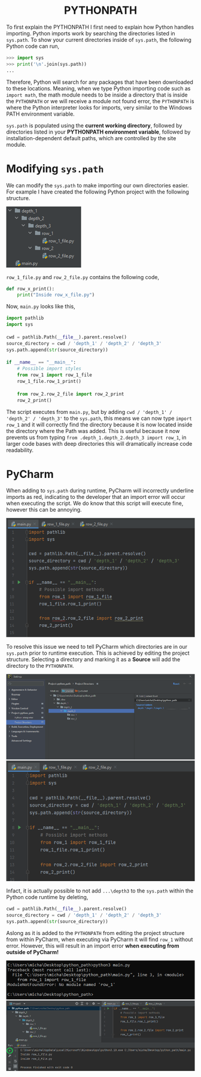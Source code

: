 <div align="center">
  <h1> PYTHONPATH </h1>
</div>

To first explain the PYTHONPATH I first need to explain how Python handles importing. Python imports work by searching the directories listed in `sys.path`.
To show your current directories inside of `sys.path`, the following Python code can run,

```Python
>>> import sys
>>> print('\n'.join(sys.path))
...
```

Therefore, Python will search for any packages that have been downloaded to these locations. Meaning, when we type Python importing code such as `import math`, the math module needs to be inside a directory that is inside the `PYTHONPATH` or we will receive a module not found error, the `PYTHONPATH` is where the Python interpreter looks for imports, very similar to the Windows PATH environment variable.

`sys.path` is populated using the **current working directory**, followed by directories listed in your **PYTHONPATH environment variable**, followed by installation-dependent default paths, which are controlled by the site module.

# Modifying `sys.path`

We can modify the `sys.path` to make importing our own directories easier.
For example I have created the following Python project with the following structure.

![](./images/python_path_1.png)

`row_1_file.py` and `row_2_file.py` contains the following code,
```Python
def row_x_print():
    print("Inside row_x_file.py")
```

Now, `main.py` looks like this,

```Python
import pathlib
import sys

cwd = pathlib.Path(__file__).parent.resolve()
source_directory = cwd / 'depth_1' / 'depth_2' / 'depth_3'
sys.path.append(str(source_directory))

if __name__ == "__main__":
    # Possible import styles
    from row_1 import row_1_file
    row_1_file.row_1_print()

    from row_2.row_2_file import row_2_print
    row_2_print()
```

The script executes from `main.py`, but by adding `cwd / 'depth_1' / 'depth_2' / 'depth_3'` to the `sys.path`, this means we can now type `import row_1` and it will correctly find the directory because it is now located inside the directory where the Path was added. This is useful because it now prevents us from typing `from .depth_1.depth_2.depth_3 import row_1`, in larger code bases with deep directories this will dramatically increase code readability.

# PyCharm

When adding to `sys.path` during runtime, PyCharm will incorrectly underline imports as red, indicating to the developer that an import error will occur when executing the script. We do know that this script will execute fine, however this can be annoying.

![](./images/python_path_pycharm.png)

To resolve this issue we need to tell PyCharm which directories are in our `sys.path` prior to runtime execution. This is achieved by editing the project structure. Selecting a directory and marking it as a **Source** will add the directory to the `PYTHONPATH`.

![](./images/python_path_pycharm_2.png)
![](./images/python_path_pycharm_3.png)

Infact, it is actually possible to not add `...\depth3` to the `sys.path` within the Python code runtime by deleting,

```Python
cwd = pathlib.Path(__file__).parent.resolve()
source_directory = cwd / 'depth_1' / 'depth_2' / 'depth_3'
sys.path.append(str(source_directory))
```

Aslong as it is added to the `PYTHONPATH` from editing the project structure from within PyCharm, when executing via PyCharm it will find `row_1` without error. However, this will result in an import error **when executing from outside of PyCharm!**

![](./images/python_path_pycharm_4.png)
![](./images/python_path_pycharm_5.png)
